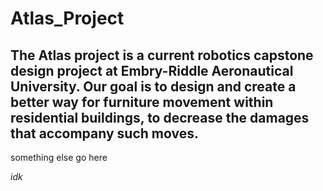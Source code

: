 # Atlas_Project

## The Atlas project is a current robotics capstone design project at Embry-Riddle Aeronautical University. Our goal is to design and create a better way for furniture movement within residential buildings, to decrease the damages that accompany such moves.

something else go here


*idk*